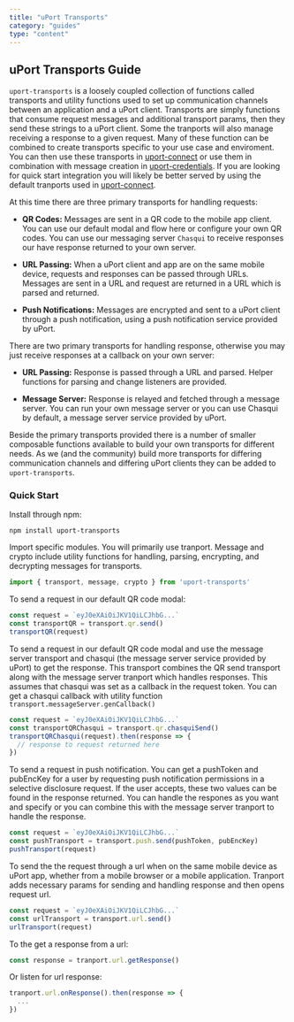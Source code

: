 ```yaml
---
title: "uPort Transports"
category: "guides"
type: "content"
---
```


## <a name="transport-guide"></a> uPort Transports Guide

`uport-transports` is a loosely coupled collection of functions called transports and utility functions used to set up communication channels between an application and a uPort client. Transports are simply functions that consume request messages and additional transport params, then they send these strings to a uPort client. Some the tranports will also manage receiving a response to a given request. Many of these function can be combined to create transports specific to your use case and enviroment. You can then use these transports in [uport-connect](https://github.com/uport-project/uport-connect) or use them in combination with message creation in [uport-credentials](https://github.com/uport-project/uport-credentials). If you are looking for quick start integration you will likely be better served by using the default tranports used in [uport-connect](https://github.com/uport-project/uport-connect).

 At this time there are three primary transports for handling requests:

- **QR Codes:** Messages are sent in a QR code to the mobile app client. You can use our default modal and flow here or configure your own QR codes. You can use our messaging server `Chasqui` to receive responses our have response returned to your own server.

- **URL Passing:** When a uPort client and app are on the same mobile device, requests and responses can be passed through URLs. Messages are sent in a URL and request are returned in a URL which is parsed and returned.

- **Push Notifications:** Messages are encrypted and sent to a uPort client through a push notification, using a push notification service provided by uPort.

There are two primary transports for handling response, otherwise you may just receive responses at a callback on your own server:

- **URL Passing:** Response is passed through a URL and parsed. Helper functions for parsing and change listeners are provided.

- **Message Server:** Response is relayed and fetched through a message server. You can run your own message server or you can use Chasqui by default, a message server service provided by uPort.

Beside the primary transports provided there is a number of smaller composable functions available to build your own transports for different needs. As we (and the community) build more transports for differing communication channels and differing uPort clients they can be added to `uport-transports`.

### <a name="quick-start"></a> Quick Start

Install through npm:

```shell
npm install uport-transports
```
Import specific modules. You will primarily use tranport. Message and crypto include utility functions for handling, parsing, encrypting, and decrypting messages for transports.

```javascript
import { transport, message, crypto } from 'uport-transports'
```
To send a request in our default QR code modal:

```javascript
const request = `eyJ0eXAiOiJKV1QiLCJhbG...`
const transportQR = transport.qr.send()
transportQR(request)
```

To send a request in our default QR code modal and use the message server transport and chasqui (the message server service provided by uPort) to get the response. This transport combines the QR send transport along with the message server tranport which handles responses. This assumes that chasqui was set as a callback in the request token. You can get a chasqui callback with utility function `transport.messageServer.genCallback()`

```javascript
const request = `eyJ0eXAiOiJKV1QiLCJhbG...`
const transportQRChasqui = transport.qr.chasquiSend()
transportQRChasqui(request).then(response => {
  // response to request returned here
})
```

To send a request in push notification. You can get a pushToken and pubEncKey for a user by requesting push notification permissions in a selective disclosure request. If the user accepts, these two values can be found in the response returned. You can handle the respones as you want and specify or you can combine this with the message server tranport to handle the response.

```javascript
const request = `eyJ0eXAiOiJKV1QiLCJhbG...`
const pushTransport = transport.push.send(pushToken, pubEncKey)
pushTransport(request)
```
To send the the request through a url when on the same mobile device as uPort app, whether from a mobile browser or a mobile application. Tranport adds necessary params for sending and handling response and then opens request url.

```javascript
const request = `eyJ0eXAiOiJKV1QiLCJhbG...`
const urlTransport = transport.url.send()
urlTransport(request)
```
To the get a response from a url:

```javascript
const response = tranport.url.getResponse()
```

Or listen for url response:
```javascript
tranport.url.onResponse().then(response => {
  ...
})
```
